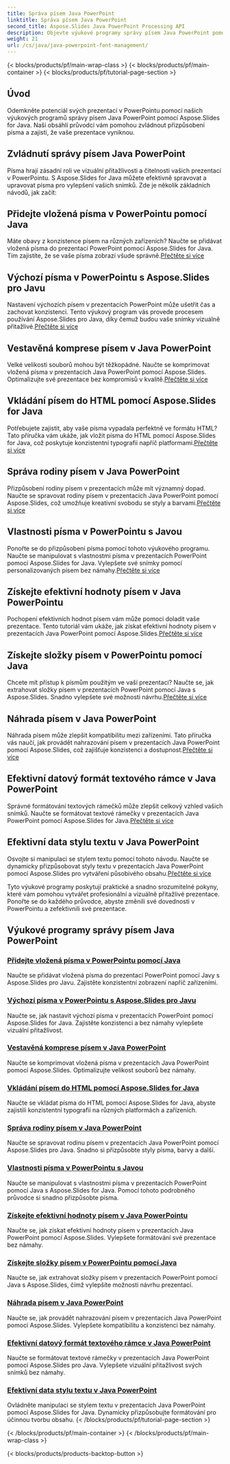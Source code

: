 ```yaml
---
title: Správa písem Java PowerPoint
linktitle: Správa písem Java PowerPoint
second_title: Aspose.Slides Java PowerPoint Processing API
description: Objevte výukové programy správy písem Java PowerPoint pomocí Aspose.Slides pro Java. Naučte se techniky vkládání, komprese a přizpůsobení pro vylepšení prezentací.
weight: 21
url: /cs/java/java-powerpoint-font-management/
---
```


{< blocks/products/pf/main-wrap-class >}
{< blocks/products/pf/main-container >}
{< blocks/products/pf/tutorial-page-section >}

## Úvod

Odemkněte potenciál svých prezentací v PowerPointu pomocí našich výukových programů správy písem Java PowerPoint pomocí Aspose.Slides for Java. Naši obsáhlí průvodci vám pomohou zvládnout přizpůsobení písma a zajistí, že vaše prezentace vyniknou.

## Zvládnutí správy písem Java PowerPoint

Písma hrají zásadní roli ve vizuální přitažlivosti a čitelnosti vašich prezentací v PowerPointu. S Aspose.Slides for Java můžete efektivně spravovat a upravovat písma pro vylepšení vašich snímků. Zde je několik základních návodů, jak začít:

## Přidejte vložená písma v PowerPointu pomocí Java
 Máte obavy z konzistence písem na různých zařízeních? Naučte se přidávat vložená písma do prezentací PowerPoint pomocí Aspose.Slides for Java. Tím zajistíte, že se vaše písma zobrazí všude správně.[Přečtěte si více](./add-embedded-fonts-powerpoint-java/)

## Výchozí písma v PowerPointu s Aspose.Slides pro Javu
Nastavení výchozích písem v prezentacích PowerPoint může ušetřit čas a zachovat konzistenci. Tento výukový program vás provede procesem používání Aspose.Slides pro Java, díky čemuž budou vaše snímky vizuálně přitažlivé.[Přečtěte si více](./default-fonts-powerpoint/)

## Vestavěná komprese písem v Java PowerPoint
 Velké velikosti souborů mohou být těžkopádné. Naučte se komprimovat vložená písma v prezentacích Java PowerPoint pomocí Aspose.Slides. Optimalizujte své prezentace bez kompromisů v kvalitě.[Přečtěte si více](./embedded-font-compression-java-powerpoint/)

## Vkládání písem do HTML pomocí Aspose.Slides for Java
 Potřebujete zajistit, aby vaše písma vypadala perfektně ve formátu HTML? Tato příručka vám ukáže, jak vložit písma do HTML pomocí Aspose.Slides for Java, což poskytuje konzistentní typografii napříč platformami.[Přečtěte si více](./embed-fonts-in-html/)

## Správa rodiny písem v Java PowerPoint
 Přizpůsobení rodiny písem v prezentacích může mít významný dopad. Naučte se spravovat rodiny písem v prezentacích Java PowerPoint pomocí Aspose.Slides, což umožňuje kreativní svobodu se styly a barvami.[Přečtěte si více](./manage-font-family-java-powerpoint/)

## Vlastnosti písma v PowerPointu s Javou
 Ponořte se do přizpůsobení písma pomocí tohoto výukového programu. Naučte se manipulovat s vlastnostmi písma v prezentacích PowerPoint pomocí Aspose.Slides for Java. Vylepšete své snímky pomocí personalizovaných písem bez námahy.[Přečtěte si více](./font-properties-powerpoint-java/)

## Získejte efektivní hodnoty písem v Java PowerPointu
 Pochopení efektivních hodnot písem vám může pomoci doladit vaše prezentace. Tento tutoriál vám ukáže, jak získat efektivní hodnoty písem v prezentacích Java PowerPoint pomocí Aspose.Slides.[Přečtěte si více](./get-effective-font-values-java-powerpoint/)

## Získejte složky písem v PowerPointu pomocí Java
 Chcete mít přístup k písmům použitým ve vaší prezentaci? Naučte se, jak extrahovat složky písem v prezentacích PowerPoint pomocí Java s Aspose.Slides. Snadno vylepšete své možnosti návrhu.[Přečtěte si více](./get-fonts-folders-powerpoint-java/)

## Náhrada písem v Java PowerPoint
 Náhrada písem může zlepšit kompatibilitu mezi zařízeními. Tato příručka vás naučí, jak provádět nahrazování písem v prezentacích Java PowerPoint pomocí Aspose.Slides, což zajišťuje konzistenci a dostupnost.[Přečtěte si více](./fonts-substitution-java-powerpoint/)

## Efektivní datový formát textového rámce v Java PowerPoint
 Správné formátování textových rámečků může zlepšit celkový vzhled vašich snímků. Naučte se formátovat textové rámečky v prezentacích Java PowerPoint pomocí Aspose.Slides for Java.[Přečtěte si více](./effective-text-frame-format-data-java-powerpoint/)

## Efektivní data stylu textu v Java PowerPoint
 Osvojte si manipulaci se stylem textu pomocí tohoto návodu. Naučte se dynamicky přizpůsobovat styly textu v prezentacích Java PowerPoint pomocí Aspose.Slides pro vytváření působivého obsahu.[Přečtěte si více](./effective-text-style-data-java-powerpoint/)

Tyto výukové programy poskytují praktické a snadno srozumitelné pokyny, které vám pomohou vytvářet profesionální a vizuálně přitažlivé prezentace. Ponořte se do každého průvodce, abyste změnili své dovednosti v PowerPointu a zefektivnili své prezentace.
## Výukové programy správy písem Java PowerPoint
### [Přidejte vložená písma v PowerPointu pomocí Java](./add-embedded-fonts-powerpoint-java/)
Naučte se přidávat vložená písma do prezentací PowerPoint pomocí Javy s Aspose.Slides pro Javu. Zajistěte konzistentní zobrazení napříč zařízeními.
### [Výchozí písma v PowerPointu s Aspose.Slides pro Javu](./default-fonts-powerpoint/)
Naučte se, jak nastavit výchozí písma v prezentacích PowerPoint pomocí Aspose.Slides for Java. Zajistěte konzistenci a bez námahy vylepšete vizuální přitažlivost.
### [Vestavěná komprese písem v Java PowerPoint](./embedded-font-compression-java-powerpoint/)
Naučte se komprimovat vložená písma v prezentacích Java PowerPoint pomocí Aspose.Slides. Optimalizujte velikost souborů bez námahy.
### [Vkládání písem do HTML pomocí Aspose.Slides for Java](./embed-fonts-in-html/)
Naučte se vkládat písma do HTML pomocí Aspose.Slides for Java, abyste zajistili konzistentní typografii na různých platformách a zařízeních.
### [Správa rodiny písem v Java PowerPoint](./manage-font-family-java-powerpoint/)
Naučte se spravovat rodinu písem v prezentacích Java PowerPoint pomocí Aspose.Slides pro Java. Snadno si přizpůsobte styly písma, barvy a další.
### [Vlastnosti písma v PowerPointu s Javou](./font-properties-powerpoint-java/)
Naučte se manipulovat s vlastnostmi písma v prezentacích PowerPoint pomocí Java s Aspose.Slides for Java. Pomocí tohoto podrobného průvodce si snadno přizpůsobte písma.
### [Získejte efektivní hodnoty písem v Java PowerPointu](./get-effective-font-values-java-powerpoint/)
Naučte se, jak získat efektivní hodnoty písem v prezentacích Java PowerPoint pomocí Aspose.Slides. Vylepšete formátování své prezentace bez námahy.
### [Získejte složky písem v PowerPointu pomocí Java](./get-fonts-folders-powerpoint-java/)
Naučte se, jak extrahovat složky písem v prezentacích PowerPoint pomocí Java s Aspose.Slides, čímž vylepšíte možnosti návrhu prezentací.
### [Náhrada písem v Java PowerPoint](./fonts-substitution-java-powerpoint/)
Naučte se, jak provádět nahrazování písem v prezentacích Java PowerPoint pomocí Aspose.Slides. Vylepšete kompatibilitu a konzistenci bez námahy.
### [Efektivní datový formát textového rámce v Java PowerPoint](./effective-text-frame-format-data-java-powerpoint/)
Naučte se formátovat textové rámečky v prezentacích Java PowerPoint pomocí Aspose.Slides pro Java. Vylepšete vizuální přitažlivost svých snímků bez námahy.
### [Efektivní data stylu textu v Java PowerPoint](./effective-text-style-data-java-powerpoint/)
Ovládněte manipulaci se stylem textu v prezentacích Java PowerPoint pomocí Aspose.Slides for Java. Dynamicky přizpůsobujte formátování pro účinnou tvorbu obsahu.
{< /blocks/products/pf/tutorial-page-section >}

{< /blocks/products/pf/main-container >}
{< /blocks/products/pf/main-wrap-class >}

{< blocks/products/products-backtop-button >}
